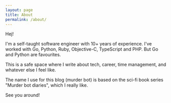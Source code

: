 ```yaml
---
layout: page
title: About
permalink: /about/
---
```


Hej!

I'm a self-taught software engineer with 10+ years of experience.
I've worked with Go, Python, Ruby, Objective-C, TypeScript and PHP. But Go and Python are favourites.

This is a safe space where I write about tech, career, time management, and whatever else I feel like.

The name I use for this blog (murder bot) is based on the sci-fi book series "Murder bot diaries", which I really like.

See you around!
